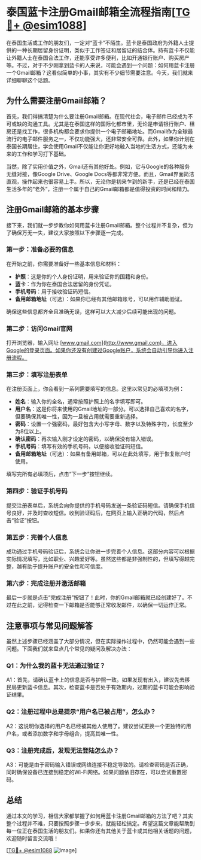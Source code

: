# 泰国蓝卡注册Gmail邮箱全流程指南[[TG💪+ @esim1088](https://t.me/s/esim1088)]

在泰国生活或工作的朋友们，一定对“蓝卡”不陌生。蓝卡是泰国政府为外籍人士提供的一种长期居留身份证明，类似于工作签证和居留证的结合体。持有蓝卡不仅能让外籍人士在泰国合法工作，还能享受许多便利，比如开通银行账户、购买房产等。不过，对于不少刚拿到蓝卡的人来说，可能会遇到一个问题：如何用蓝卡注册一个Gmail邮箱？这看似简单的小事，其实有不少细节需要注意。今天，我们就来详细聊聊这个话题。

## 为什么需要注册Gmail邮箱？

首先，我们得搞清楚为什么要注册Gmail邮箱。在现代社会，电子邮件已经成为不可或缺的沟通工具。尤其是在泰国这样的国际化都市里，无论是申请银行账户、租房还是找工作，很多机构都会要求你提供一个电子邮箱地址。而Gmail作为全球最流行的电子邮件服务之一，不仅功能强大，还非常安全可靠。此外，如果你计划在泰国长期居住，学会使用Gmail不仅能让你更好地融入当地的生活方式，还能为未来的工作和学习打下基础。

当然，除了实用价值之外，Gmail还有其他好处。例如，它与Google的各种服务无缝对接，像Google Drive、Google Docs等都非常方便。而且，Gmail界面简洁直观，操作起来也很容易上手。所以，无论你是初来乍到的新手，还是已经在泰国生活多年的“老外”，注册一个属于自己的Gmail邮箱都是值得投资的时间和精力。

## 注册Gmail邮箱的基本步骤

接下来，我们就一步步教你如何用蓝卡注册Gmail邮箱。整个过程并不复杂，但为了确保万无一失，建议大家按照以下步骤逐一完成。

### 第一步：准备必要的信息

在开始之前，你需要准备好一些基本信息和材料：

- **护照**：这是你的个人身份证明，用来验证你的国籍和身份。
- **蓝卡**：作为你在泰国合法居留的身份凭证。
- **手机号码**：用于接收验证码短信。
- **备用邮箱地址**（可选）：如果你已经有其他邮箱账号，可以用作辅助验证。

确保这些信息都齐全且准确无误，这样可以大大减少后续可能出现的问题。

### 第二步：访问Gmail官网

打开浏览器，输入网址 [www.gmail.com](http://www.gmail.com)，进入Google的登录页面。如果你还没有创建过Google账户，系统会自动引导你进入注册流程。

### 第三步：填写注册表单

在注册页面上，你会看到一系列需要填写的信息。这里以常见的必填项为例：

- **姓名**：输入你的全名，通常按照护照上的名字填写即可。
- **用户名**：这是你将来使用的Gmail地址的一部分。可以选择自己喜欢的名字，但要确保其唯一性，因为一旦被占用就需要重新选择。
- **密码**：设置一个强密码，最好包含大小写字母、数字以及特殊字符，长度至少为8位以上。
- **确认密码**：再次输入刚才设定的密码，以确保没有输入错误。
- **手机号码**：填写有效的手机号码，以便接收验证码短信。
- **备用邮箱地址**（可选）：如果有备用邮箱，可以在此处填写，用于恢复账户时使用。

填写完所有必填项后，点击“下一步”按钮继续。

### 第四步：验证手机号码

提交注册表单后，系统会向你提供的手机号码发送一条验证码短信。请确保手机信号良好，并及时查收短信。收到验证码后，在网页上输入正确的代码，然后点击“验证”按钮。

### 第五步：完善个人信息

成功通过手机号码验证后，系统会让你进一步完善个人信息。这部分内容可以根据实际情况填写，比如职业、兴趣爱好等。虽然这些都是非强制性的，但填写得越完整，越有助于提升账户的安全性和可信度。

### 第六步：完成注册并激活邮箱

最后一步就是点击“完成注册”按钮了！此时，你的Gmail邮箱就已经创建好了。不过在此之前，记得检查一下邮箱是否能够正常收发邮件，以确保一切运作正常。

## 注意事项与常见问题解答

虽然上述步骤已经涵盖了大部分情况，但在实际操作过程中，仍然可能会遇到一些问题。下面我们就来盘点几个常见的疑问及解决办法：

### Q1：为什么我的蓝卡无法通过验证？

A1：首先，请确认蓝卡上的信息是否与护照一致。如果发现有出入，建议先去移民局更新蓝卡信息。其次，检查蓝卡是否处于有效期内，过期的蓝卡可能会影响验证结果。

### Q2：注册过程中总是提示“用户名已被占用”，怎么办？

A2：这说明你选择的用户名已经被其他人使用了。建议尝试更换一个更独特的用户名，或者添加数字和字母组合，提高其唯一性。

### Q3：注册完成后，发现无法登陆怎么办？

A3：可能是由于密码输入错误或网络连接不稳定导致的。请检查密码是否正确，同时确保设备已连接到稳定的Wi-Fi网络。如果问题依旧存在，可以尝试重置密码。

## 总结

通过本文的学习，相信大家都掌握了如何用蓝卡注册Gmail邮箱的方法了吧？其实整个过程并不难，只要按照步骤一步步来，就能轻松搞定。希望这篇文章能帮助到每一位正在泰国生活的朋友们。如果你还有其他关于蓝卡或其他相关话题的问题，欢迎随时留言交流哦！

[[TG💪+ @esim1088](https://t.me/s/esim1088) ![Image](https://i.postimg.cc/4NQfJmqS/Snipaste-2025-05-13-00-14-12.png)]